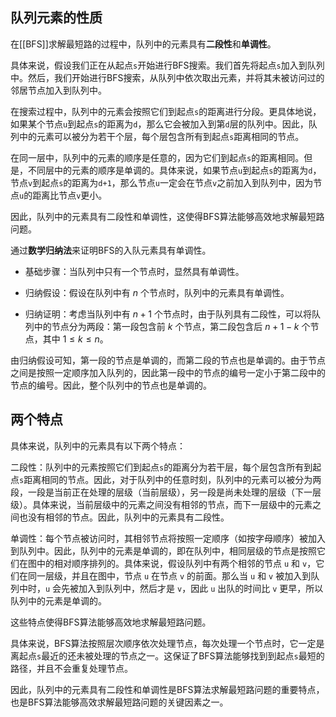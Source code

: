 ## 队列元素的性质

在[[BFS]]求解最短路的过程中，队列中的元素具有**二段性**和**单调性**。

具体来说，假设我们正在从起点`s`开始进行BFS搜索。我们首先将起点`s`加入到队列中。然后，我们开始进行BFS搜索，从队列中依次取出元素，并将其未被访问过的邻居节点加入到队列中。

在搜索过程中，队列中的元素会按照它们到起点`s`的距离进行分段。更具体地说，如果某个节点`u`到起点`s`的距离为`d`，那么它会被加入到第`d`层的队列中。因此，队列中的元素可以被分为若干个层，每个层包含所有到起点`s`距离相同的节点。

在同一层中，队列中的元素的顺序是任意的，因为它们到起点`s`的距离相同。但是，不同层中的元素的顺序是单调的。具体来说，如果节点`u`到起点`s`的距离为`d`，节点`v`到起点`s`的距离为`d+1`，那么节点`u`一定会在节点`v`之前加入到队列中，因为节点`u`的距离比节点`v`更小。

因此，队列中的元素具有二段性和单调性，这使得BFS算法能够高效地求解最短路问题。

通过**数学归纳法**来证明BFS的入队元素具有单调性。

- 基础步骤：当队列中只有一个节点时，显然具有单调性。

- 归纳假设：假设在队列中有 $n$ 个节点时，队列中的元素具有单调性。

- 归纳证明：考虑当队列中有 $n+1$ 个节点时，由于队列具有二段性，可以将队列中的节点分为两段：第一段包含前 $k$ 个节点，第二段包含后 $n+1-k$ 个节点，其中 $1 \leq k \leq n$。

由归纳假设可知，第一段的节点是单调的，而第二段的节点也是单调的。由于节点之间是按照一定顺序加入队列的，因此第一段中的节点的编号一定小于第二段中的节点的编号。因此，整个队列中的节点也是单调的。

## 两个特点

具体来说，队列中的元素具有以下两个特点：

二段性：队列中的元素按照它们到起点`s`的距离分为若干层，每个层包含所有到起点`s`距离相同的节点。因此，对于队列中的任意时刻，队列中的元素可以被分为两段，一段是当前正在处理的层级（当前层级），另一段是尚未处理的层级（下一层级）。具体来说，当前层级中的元素之间没有相邻的节点，而下一层级中的元素之间也没有相邻的节点。因此，队列中的元素具有二段性。


单调性：每个节点被访问时，其相邻节点将按照一定顺序（如按字母顺序）被加入到队列中。因此，队列中的元素是单调的，即在队列中，相同层级的节点是按照它们在图中的相对顺序排列的。具体来说，假设队列中有两个相邻的节点 `u` 和 `v`，它们在同一层级，并且在图中，节点 `u` 在节点 `v` 的前面。那么当 `u` 和 `v` 被加入到队列中时，`u` 会先被加入到队列中，然后才是 `v`，因此 `u` 出队的时间比 `v` 更早，所以队列中的元素是单调的。


这些特点使得BFS算法能够高效地求解最短路问题。

具体来说，BFS算法按照层次顺序依次处理节点，每次处理一个节点时，它一定是离起点`s`最近的还未被处理的节点之一。这保证了BFS算法能够找到到起点`s`最短的路径，并且不会重复处理节点。

因此，队列中的元素具有二段性和单调性是BFS算法求解最短路问题的重要特点，也是BFS算法能够高效求解最短路问题的关键因素之一。